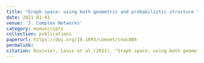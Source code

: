 ```yaml
---
title: "Graph space: using both geometric and probabilistic structure to evaluate statistical graph models"
date: 2021-01-01
venue: 'J. Complex Networks'
category: manuscripts
collection: publications
paperurl: https://doi.org/10.1093/comnet/cnac006
permalink: 
citation: Duvivier, Louis et al.(2021). "Graph space: using both geometric and probabilistic structure to evaluate statistical graph models". J. Complex Networks. 10(2).
---
```

